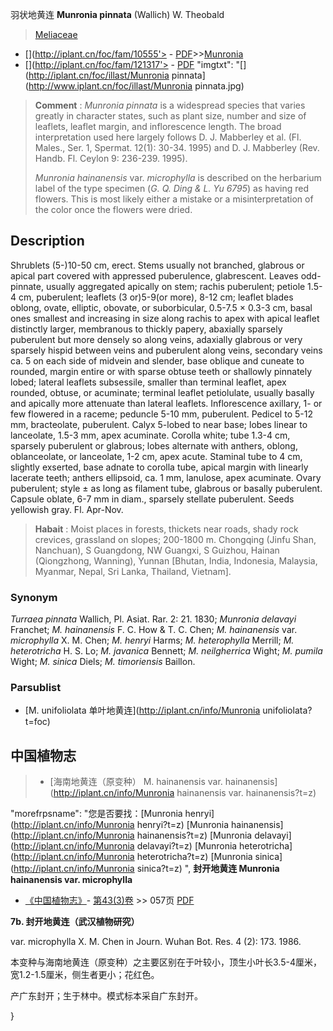 羽状地黄连 **Munronia pinnata** (Wallich) W. Theobald

> [Meliaceae](http://iplant.cn/info/Meliaceae?t=foc)
* [](http://iplant.cn/foc/fam/10555'> - [PDF](http://iplant.cn/foc/pdf/Meliaceae.pdf)>>[Munronia](http://iplant.cn/info/Munronia?t=foc)
* [](http://iplant.cn/foc/fam/121317'> - [PDF](http://www.iplant.cn/foc/pdf/Munronia.pdf)
  "imgtxt": "[](http://iplant.cn/foc/illast/Munronia pinnata](http://www.iplant.cn/foc/illast/Munronia pinnata.jpg)

> **Comment** : 
> *Munronia pinnata* is a widespread species that varies greatly in character states, such as plant size, number and size of leaflets, leaflet margin, and inflorescence length. The broad interpretation used here largely follows D. J. Mabberley et al. (Fl. Males., Ser. 1, Spermat. 12(1): 30-34. 1995) and D. J. Mabberley (Rev. Handb. Fl. Ceylon 9: 236-239. 1995).
>
> *Munronia hainanensis* var. *microphylla* is described on the herbarium label of the type specimen (*G. Q. Ding & L. Yu 6795*) as having red flowers. This is most likely either a mistake or a misinterpretation of the color once the flowers were dried.

## Description

Shrublets (5-)10-50 cm, erect. Stems usually not branched, glabrous or apical part covered with appressed puberulence, glabrescent. Leaves odd-pinnate, usually aggregated apically on stem; rachis puberulent; petiole 1.5-4 cm, puberulent; leaflets (3 or)5-9(or more), 8-12 cm; leaflet blades oblong, ovate, elliptic, obovate, or suborbicular, 0.5-7.5 × 0.3-3 cm, basal ones smallest and increasing in size along rachis to apex with apical leaflet distinctly larger, membranous to thickly papery, abaxially sparsely puberulent but more densely so along veins, adaxially glabrous or very sparsely hispid between veins and puberulent along veins, secondary veins ca. 5 on each side of midvein and slender, base oblique and cuneate to rounded, margin entire or with sparse obtuse teeth or shallowly pinnately lobed; lateral leaflets subsessile, smaller than terminal leaflet, apex rounded, obtuse, or acuminate; terminal leaflet petiolulate, usually basally and apically more attenuate than lateral leaflets. Inflorescence axillary, 1- or few flowered in a raceme; peduncle 5-10 mm, puberulent. Pedicel to 5-12 mm, bracteolate, puberulent. Calyx 5-lobed to near base; lobes linear to lanceolate, 1.5-3 mm, apex acuminate. Corolla white; tube 1.3-4 cm, sparsely puberulent or glabrous; lobes alternate with anthers, oblong, oblanceolate, or lanceolate, 1-2 cm, apex acute. Staminal tube to 4 cm, slightly exserted, base adnate to corolla tube, apical margin with linearly lacerate teeth; anthers ellipsoid, ca. 1 mm, lanulose, apex acuminate. Ovary puberulent; style ± as long as filament tube, glabrous or basally puberulent. Capsule oblate, 6-7 mm in diam., sparsely stellate puberulent. Seeds yellowish gray. Fl. Apr-Nov.

> **Habait** : 
> Moist places in forests, thickets near roads, shady rock crevices, grassland on slopes; 200-1800 m. Chongqing (Jinfu Shan, Nanchuan), S Guangdong, NW Guangxi, S Guizhou, Hainan (Qiongzhong, Wanning), Yunnan [Bhutan, India, Indonesia, Malaysia, Myanmar, Nepal, Sri Lanka, Thailand, Vietnam].

### Synonym
*Turraea pinnata* Wallich, Pl. Asiat. Rar. 2: 21. 1830; *Munronia delavayi* Franchet; *M. hainanensis* F. C. How & T. C. Chen; *M. hainanensis* var. *microphylla* X. M. Chen; *M. henryi* Harms; *M. heterophylla* Merrill; *M. heterotricha* H. S. Lo; *M. javanica* Bennett; *M. neilgherrica* Wight; *M. pumila* Wight; *M. sinica* Diels; *M. timoriensis* Baillon.


### Parsublist

* [M.  unifoliolata  单叶地黄连](http://iplant.cn/info/Munronia unifoliolata?t=foc)

## 中国植物志

> * [海南地黄连（原变种）  M.  hainanensis var. hainanensis](http://iplant.cn/info/Munronia hainanensis var. hainanensis?t=z)

  "morefrpsname": "您是否要找：<span class='spantxt'>[Munronia henryi](http://iplant.cn/info/Munronia henryi?t=z)
 [Munronia hainanensis](http://iplant.cn/info/Munronia hainanensis?t=z)
 [Munronia delavayi](http://iplant.cn/info/Munronia delavayi?t=z)
 [Munronia heterotricha](http://iplant.cn/info/Munronia heterotricha?t=z)
 [Munronia sinica](http://iplant.cn/info/Munronia sinica?t=z) ",
**封开地黄连 Munronia hainanensis var. microphylla**

* [《中国植物志》](http://www.iplant.cn/frps)- [第43(3)卷](http://www.iplant.cn/frps/vol/43(3)) >> 057页 [PDF](http://www.iplant.cn/frps/pdf/43(3)/057b.PDF)

**7b. 封开地黄连（武汉植物研究）**

var. microphylla X. M. Chen in Journ. Wuhan Bot. Res. 4 (2): 173. 1986.

本变种与海南地黄连（原变种）之主要区别在于叶较小，顶生小叶长3.5-4厘米，宽1.2-1.5厘米，侧生者更小；花红色。

产广东封开；生于林中。模式标本采自广东封开。


}